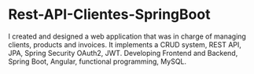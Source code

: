# Rest-API-Clientes-SpringBoot

I created and designed a web application that was in charge of managing clients, products and invoices. 
It implements a CRUD system, REST API, JPA, Spring Security OAuth2, JWT. 
Developing Frontend and Backend, Spring Boot, Angular, functional programming, MySQL.
